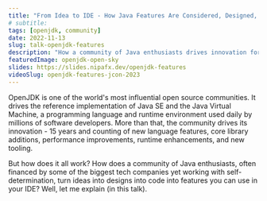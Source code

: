```yaml
---
title: "From Idea to IDE - How Java Features Are Considered, Designed, And Shipped"
# subtitle:
tags: [openjdk, community]
date: 2022-11-13
slug: talk-openjdk-features
description: "How a community of Java enthusiasts drives innovation for 15 years, turning ideas into designs into code into features you can use in your IDE"
featuredImage: openjdk-open-sky
slides: https://slides.nipafx.dev/openjdk-features
videoSlug: openjdk-features-jcon-2023
---
```


OpenJDK is one of the world's most influential open source communities.
It drives the reference implementation of Java SE and the Java Virtual Machine, a programming language and runtime environment used daily by millions of software developers.
More than that, the community drives its innovation - 15 years and counting of new language features, core library additions, performance improvements, runtime enhancements, and new tooling.

But how does it all work?
How does a community of Java enthusiasts, often financed by some of the biggest tech companies yet working with self-determination, turn ideas into designs into code into features you can use in your IDE?
Well, let me explain (in this talk).

<!--
# Von der Idee zur IDE - wie Java Features erwogen, designt und umgesetzt werden

OpenJDK ist eine der einflussreichsten Open-Source-Gemeinschaften der Welt. Es treibt die Referenzimplementierung von Java SE und der Java Virtual Machine voran, einer Sprache und Laufzeitumgebung, die täglich von Millionen von Softwareentwicklern verwendet wird. Mehr als das, treibt die Community die Innovation voran - 15 Jahre neue Sprachfeatures, Bibliothekserweiterungen, Performance- und Runtime-Verbesserungen sowie neue Werkzeuge.

Aber wie funktioniert das alles? Wie verwandelt eine Gemeinschaft von Java-Enthusiasten, oft von den größten Techgiganten bezahlt aber dennoch selbstbestimmt arbeitend, Ideen in Designs, Designs in Code und Code in Features, die wir in unserer IDE nutzen können? Diese Fragen beantworte ich in diesem Vortrag.
-->
